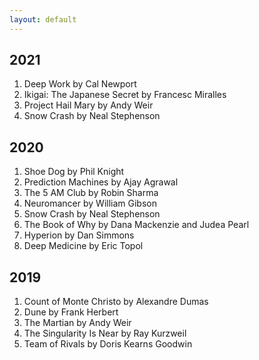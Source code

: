 ```yaml
---
layout: default
---
```


## 2021
1. Deep Work by Cal Newport
2. Ikigai: The Japanese Secret by Francesc Miralles 
3. Project Hail Mary by Andy Weir
4. Snow Crash by Neal Stephenson

## 2020

1. Shoe Dog by Phil Knight
2. Prediction Machines by Ajay Agrawal 
3. The 5 AM Club by Robin Sharma 
4. Neuromancer by William Gibson
5. Snow Crash by Neal Stephenson
6. The Book of Why by Dana Mackenzie and Judea Pearl
7. Hyperion by Dan Simmons
8. Deep Medicine by Eric Topol

## 2019
1. Count of Monte Christo by Alexandre Dumas
2. Dune by Frank Herbert
3. The Martian by Andy Weir
4. The Singularity Is Near by Ray Kurzweil
5. Team of Rivals by Doris Kearns Goodwin



